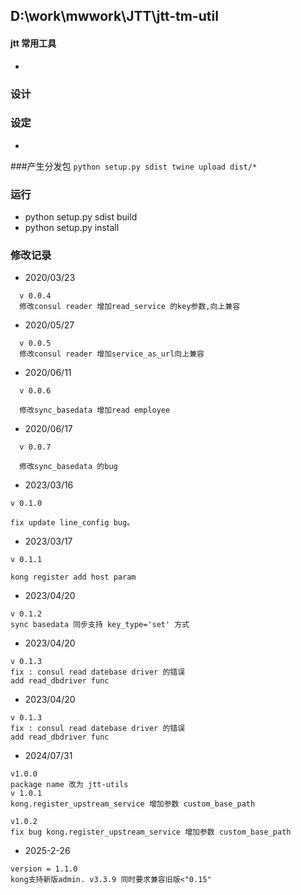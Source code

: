 ## D:\work\mwwork\JTT\jtt-tm-util
#### jtt 常用工具
* 

### 设计


### 设定
*

###产生分发包
``
python setup.py sdist
twine upload dist/*
``
### 运行
* python setup.py sdist build
* python setup.py install


### 修改记录
* 2020/03/23
```text
  v 0.0.4
  修改consul reader 增加read_service 的key参数,向上兼容 

```
* 2020/05/27
```text
  v 0.0.5
  修改consul reader 增加service_as_url向上兼容 

```

* 2020/06/11
```text
  v 0.0.6
  
  修改sync_basedata 增加read employee
```

* 2020/06/17
```text
  v 0.0.7
  
  修改sync_basedata 的bug
```

* 2023/03/16
```text
v 0.1.0

fix update line_config bug。
```
* 2023/03/17
```text
v 0.1.1

kong register add host param
```
* 2023/04/20
```text
v 0.1.2
sync basedata 同步支持 key_type='set' 方式
```

* 2023/04/20
```text
v 0.1.3
fix : consul read datebase driver 的错误
add read_dbdriver func
```

* 2023/04/20
```text
v 0.1.3
fix : consul read datebase driver 的错误
add read_dbdriver func
```

* 2024/07/31

```
v1.0.0
package name 改为 jtt-utils
v 1.0.1
kong.register_upstream_service 增加参数 custom_base_path 

v1.0.2
fix bug kong.register_upstream_service 增加参数 custom_base_path 
```

* 2025-2-26
```
version = 1.1.0
kong支持新版admin. v3.3.9 同时要求兼容旧版<"0.15"
```